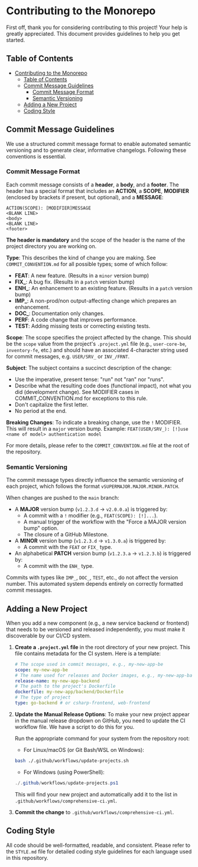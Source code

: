 # Contributing to the Monorepo

First off, thank you for considering contributing to this project! Your help is greatly appreciated. This document provides guidelines to help you get started.

## Table of Contents
- [Contributing to the Monorepo](#contributing-to-the-monorepo)
  - [Table of Contents](#table-of-contents)
  - [Commit Message Guidelines](#commit-message-guidelines)
    - [Commit Message Format](#commit-message-format)
    - [Semantic Versioning](#semantic-versioning)
  - [Adding a New Project](#adding-a-new-project)
  - [Coding Style](#coding-style)

## Commit Message Guidelines

We use a structured commit message format to enable automated semantic versioning and to generate clear, informative changelogs. Following these conventions is essential.

### Commit Message Format

Each commit message consists of a **header**, a **body**, and a **footer**. The header has a special format that includes an **ACTION**, a **SCOPE**, **MODIFIER** (enclosed by brackets if present, but optional), and a **MESSAGE**:

```
ACTION(SCOPE): [MODIFIER]MESSAGE
<BLANK LINE>
<body>
<BLANK LINE>
<footer>
```

**The header is mandatory** and the scope of the header is the name of the project directory you are working on.

**Type**: This describes the kind of change you are making. See `COMMIT_CONVENTION.md` for all possible types; some of which follow:
*   **FEAT**: A new feature. (Results in a `minor` version bump)
*   **FIX_**: A bug fix. (Results in a `patch` version bump)
*   **ENH_**: An enhancement to an existing feature. (Results in a `patch` version bump)
*   **IMP_**: A non-prod/non output-affecting change which prepares an enhancement. 
*   **DOC_**: Documentation only changes.
*   **PERF**: A code change that improves performance.
*   **TEST**: Adding missing tests or correcting existing tests.

**Scope**: The scope specifies the project affected by the change. This should be the `scope` value from the project's `.project.yml` file (e.g., `user-core-be`, `inventory-fe`, etc.) and should have an associated 4-character string used for commit messages, e.g. `USER/SRV_` or `INV_/FRNT`.

**Subject**: The subject contains a succinct description of the change:
*   Use the imperative, present tense: "run" not "ran" nor "runs".
*   Describe what the resulting code does (functional impact), not what you did (development change). See MODIFIER cases in COMMIT_CONVENTION.md for exceptions to this rule.
*   Don't capitalize the first letter.
*   No period at the end.

**Breaking Changes**: To indicate a breaking change, use the `!` MODIFIER. This will result in a `major` version bump.
Example: `FEAT(USER/SRV_): [!]use <name of model> authentication model`

For more details, please refer to the `COMMIT_CONVENTION.md` file at the root of the repository.

### Semantic Versioning

The commit message types directly influence the semantic versioning of each project, which follows the format `vSUPERMAJOR.MAJOR.MINOR.PATCH`.

When changes are pushed to the `main` branch:
- A **MAJOR** version bump (`v1.2.3.d` -> `v2.0.0.a`) is triggered by:
  - A commit with a `!` modifier (e.g., `FEAT(SCOPE): [!]...`).
  - A manual trigger of the workflow with the "Force a MAJOR version bump" option.
  - The closure of a GitHub Milestone.
- A **MINOR** version bump (`v1.2.3.d` -> `v1.3.0.a`) is triggered by:
  - A commit with the `FEAT` or `FIX_` type.
- An alphabetical **PATCH** version bump (`v1.2.3.a` -> `v1.2.3.b`) is triggered by:
  - A commit with the `ENH_` type.

Commits with types like `IMP_`, `DOC_`, `TEST`, etc., do not affect the version number. This automated system depends entirely on correctly formatted commit messages.

## Adding a New Project

When you add a new component (e.g., a new service backend or frontend) that needs to be versioned and released independently, you must make it discoverable by our CI/CD system.

1.  **Create a `.project.yml` file** in the root directory of your new project. This file contains metadata for the CI system. Here is a template:
    ```yaml
    # The scope used in commit messages, e.g., my-new-app-be
    scope: my-new-app-be 
    # The name used for releases and Docker images, e.g., my-new-app-backend
    release-name: my-new-app-backend
    # The path to the project's Dockerfile
    dockerfile: my-new-app/backend/Dockerfile
    # The type of project
    type: go-backend # or csharp-frontend, web-frontend
    ```

2.  **Update the Manual Release Options**: To make your new project appear in the manual release dropdown on GitHub, you need to update the CI workflow file. We have a script to do this for you.

    Run the appropriate command for your system from the repository root:
    - For Linux/macOS (or Git Bash/WSL on Windows):
    ```bash
    bash ./.github/workflows/update-projects.sh
    ```
    - For Windows (using PowerShell):
    ```powershell
    ./.github/workflows/update-projects.ps1
    ```
    This will find your new project and automatically add it to the list in `.github/workflows/comprehensive-ci.yml`.

3.  **Commit the change** to `.github/workflows/comprehensive-ci.yml`.

## Coding Style

All code should be well-formatted, readable, and consistent. Please refer to the `STYLE.md` file for detailed coding style guidelines for each language used in this repository.
